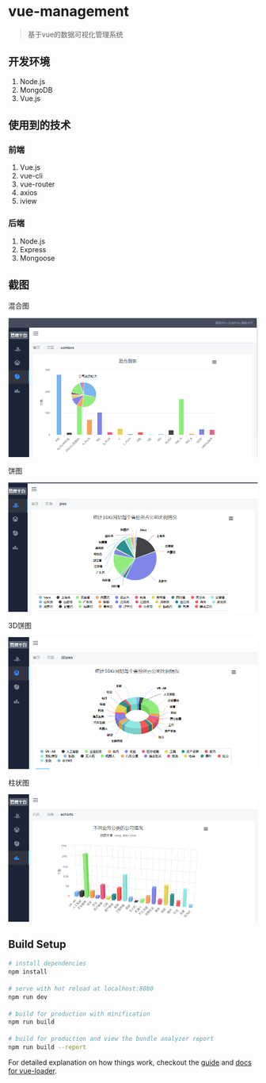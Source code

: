 # vue-management

> 基于vue的数据可视化管理系统

## 开发环境
1. Node.js 
2. MongoDB 
3. Vue.js 


## 使用到的技术
### 前端
1. Vue.js
2. vue-cli
3. vue-router
4. axios
5. iview


### 后端
1. Node.js
2. Express
3. Mongoose

## 截图

混合图

![combos](./screenshot/1.PNG)

饼图

![pie](./screenshot/2.PNG)

3D饼图

![3Dpie](./screenshot/3.PNG)

柱状图

![column](./screenshot/4.PNG)



## Build Setup

``` bash
# install dependencies
npm install

# serve with hot reload at localhost:8080
npm run dev

# build for production with minification
npm run build

# build for production and view the bundle analyzer report
npm run build --report
```

For detailed explanation on how things work, checkout the [guide](http://vuejs-templates.github.io/webpack/) and [docs for vue-loader](http://vuejs.github.io/vue-loader).
